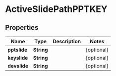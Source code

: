 
# ActiveSlidePathPPTKEY

## Properties
Name | Type | Description | Notes
------------ | ------------- | ------------- | -------------
**pptslide** | **String** |  |  [optional]
**keyslide** | **String** |  |  [optional]
**devslide** | **String** |  |  [optional]



